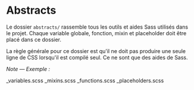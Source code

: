 # Abstracts

Le dossier `abstracts/` rassemble tous les outils et aides Sass utilisés dans le projet. Chaque variable globale, fonction, mixin et placeholder doit être placé dans ce dossier.

La règle générale pour ce dossier est qu'il ne doit pas produire une seule ligne de CSS lorsqu'il est compilé seul. Ce ne sont que des aides de Sass.

*Note — Exemple :*

_variables.scss
_mixins.scss
_functions.scss
_placeholders.scss
